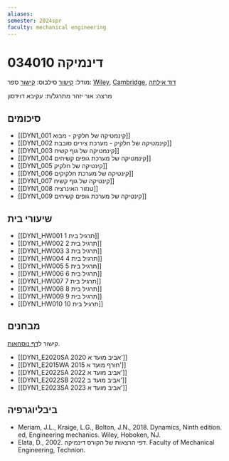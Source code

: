 ```yaml
---
aliases: 
semester: 2024spr
faculty: mechanical engineering
---
```

# דינמיקה 034010
מודל: [קישור](https://moodle2324.technion.ac.il/course/view.php?id=2556)
סילבוס: [קישור](https://moodle2324.technion.ac.il/mod/resource/view.php?id=170585)
ספר: [Wiley](https://annas-archive.org/md5/328a3f420f49fd5c45fc916df9c8d1a8), [Cambridge](https://annas-archive.org/md5/dd49fb6552453fa29b15e2f36cf531c8), [דוד אילתה](https://moodle2324.technion.ac.il/mod/resource/view.php?id=170618)

מרצה: אור יזהר
מתרגל/ת: עקיבא דוידסון

## סיכומים
- [[DYN1_001  קינמטיקה של חלקיק - מבוא]]
- [[DYN1_002 קינמטיקה של חלקיק - מערכת צירים סובבת]]
- [[DYN1_003 קינמטיקה של גוף קשיח]]
- [[DYN1_004 קינמטיקה של מערכת גופים קשיחים]]
- [[DYN1_005 קינטיקה של חלקיק]]
- [[DYN1_006 קינטיקה של מערכת חלקיקים]]
- [[DYN1_007 קינטיקה של גוף קשיח]]
- [[DYN1_008 טנזור האינרציה]]
- [[DYN1_009 קינטיקה של מערכת גופים קשיחים]]
## שיעורי בית
- [[DYN1_HW001 תרגיל בית 1]]
- [[DYN1_HW002 תרגיל בית 2]]
- [[DYN1_HW003 תרגיל בית 3]]
- [[DYN1_HW004 תרגיל בית 4]]
- [[DYN1_HW005 תרגיל בית 5]]
- [[DYN1_HW006 תרגיל בית 6]]
- [[DYN1_HW007 תרגיל בית 7]]
- [[DYN1_HW008 תרגיל בית 8]]
- [[DYN1_HW009 תרגיל בית 9]]
- [[DYN1_HW010 תרגיל בית 10]]

## מבחנים
קישור ל[דף נוסחאות](https://www.overleaf.com/read/bczpnttygdkd#ddc7f1).

- [[DYN1_E2020SA 2020 אביב מועד א']]
- [[DYN1_E2015WA 2015 חורף מועד א']]
- [[DYN1_E2022SA 2022 אביב מועד א']]
- [[DYN1_E2022SB 2022 אביב מועד ב']]
- [[DYN1_E2023SA 2023 אביב מועד א']]

## ביבליוגרפיה
- Meriam, J.L., Kraige, L.G., Bolton, J.N., 2018. Dynamics, Ninth edition. ed, Engineering mechanics. Wiley, Hoboken, NJ.
- Elata, D., 2002. דפי הרצאות של הקורס דינמיקה. Faculty of Mechanical Engineering, Technion.